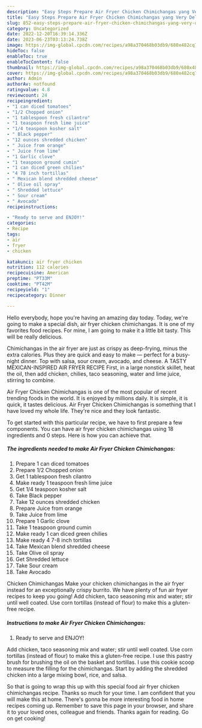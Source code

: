 ```yaml
---
description: "Easy Steps Prepare Air Fryer Chicken Chimichangas yang Very Delicious"
title: "Easy Steps Prepare Air Fryer Chicken Chimichangas yang Very Delicious"
slug: 852-easy-steps-prepare-air-fryer-chicken-chimichangas-yang-very-delicious
category: Uncategorized
date: 2022-12-20T16:39:14.336Z
date: 2023-06-23T03:13:24.738Z
image: https://img-global.cpcdn.com/recipes/a98a370468b03db9/680x482cq70/air-fryer-chicken-chimichangas-recipe-main-photo.jpg
hideToc: false
enableToc: true
enableTocContent: false
thumbnail: https://img-global.cpcdn.com/recipes/a98a370468b03db9/680x482cq70/air-fryer-chicken-chimichangas-recipe-main-photo.jpg
cover: https://img-global.cpcdn.com/recipes/a98a370468b03db9/680x482cq70/air-fryer-chicken-chimichangas-recipe-main-photo.jpg
author: Admin
authorAv: notfound
ratingvalue: 4.8
reviewcount: 24
recipeingredient:
- "1 can diced tomatoes"
- "1/2 Chopped onion"
- "1 tablespoon fresh cilantro"
- "1 teaspoon fresh lime juice"
- "1/4 teaspoon kosher salt"
- " Black pepper"
- "12 ounces shredded chicken"
- " Juice from orange"
- " Juice from lime"
- "1 Garlic clove"
- "1 teaspoon ground cumin"
- "1 can diced green chilies"
- "4 78 inch tortillas"
- " Mexican blend shredded cheese"
- " Olive oil spray"
- " Shredded lettuce"
- " Sour cream"
- " Avocado"
recipeinstructions:

- "Ready to serve and ENJOY!"
categories:
- Recipe
tags:
- air
- fryer
- chicken

katakunci: air fryer chicken 
nutrition: 112 calories
recipecuisine: American
preptime: "PT33M"
cooktime: "PT42M"
recipeyield: "1"
recipecategory: Dinner

---
```



Hello everybody, hope you're having an amazing day today. Today, we're going to make a special dish, air fryer chicken chimichangas. It is one of my favorites food recipes. For mine, I am going to make it a little bit tasty. This will be really delicious.

Chimichangas in the air fryer are just as crispy as deep-frying, minus the extra calories. Plus they are quick and easy to make — perfect for a busy-night dinner. Top with salsa, sour cream, avocado, and cheese. A TASTY MEXICAN-INSPIRED AIR FRYER RECIPE First, in a large nonstick skillet, heat the oil, then add chicken, chilies, taco seasoning, water and lime juice, stirring to combine.

Air Fryer Chicken Chimichangas is one of the most popular of recent trending foods in the world. It is enjoyed by millions daily. It is simple, it is quick, it tastes delicious. Air Fryer Chicken Chimichangas is something that I have loved my whole life. They're nice and they look fantastic.


To get started with this particular recipe, we have to first prepare a few components. You can have air fryer chicken chimichangas using 18 ingredients and 0 steps. Here is how you can achieve that.

<!--inarticleads1-->

##### The ingredients needed to make Air Fryer Chicken Chimichangas:

1. Prepare 1 can diced tomatoes
1. Prepare 1/2 Chopped onion
1. Get 1 tablespoon fresh cilantro
1. Make ready 1 teaspoon fresh lime juice
1. Get 1/4 teaspoon kosher salt
1. Take  Black pepper
1. Take 12 ounces shredded chicken
1. Prepare  Juice from orange
1. Take  Juice from lime
1. Prepare 1 Garlic clove
1. Take 1 teaspoon ground cumin
1. Make ready 1 can diced green chilies
1. Make ready 4 7-8 inch tortillas
1. Take  Mexican blend shredded cheese
1. Take  Olive oil spray
1. Get  Shredded lettuce
1. Take  Sour cream
1. Take  Avocado


Chicken Chimichangas Make your chicken chimichangas in the air fryer instead for an exceptionally crispy burrito. We have plenty of fun air fryer recipes to keep you going! Add chicken, taco seasoning mix and water; stir until well coated. Use corn tortillas (instead of flour) to make this a gluten-free recipe. 

<!--inarticleads2-->

##### Instructions to make Air Fryer Chicken Chimichangas:


1. Ready to serve and ENJOY!

Add chicken, taco seasoning mix and water; stir until well coated. Use corn tortillas (instead of flour) to make this a gluten-free recipe. I use this pastry brush for brushing the oil on the basket and tortillas. I use this cookie scoop to measure the filling for the chimichangas. Start by adding the shredded chicken into a large mixing bowl, rice, and salsa. 

So that is going to wrap this up with this special food air fryer chicken chimichangas recipe. Thanks so much for your time. I am confident that you will make this at home. There's gonna be more interesting food in home recipes coming up. Remember to save this page in your browser, and share it to your loved ones, colleague and friends. Thanks again for reading. Go on get cooking!

